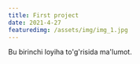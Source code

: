 ```yaml
---
title: First project
date: 2021-4-27
featuredimg: /assets/img/img_1.jpg
---
```


Bu birinchi loyiha to'g'risida ma'lumot.